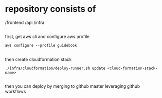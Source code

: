 # repository consists of
/frontend
/api
/infra

##
first, get aws cli and configure aws profile
```shell
aws configure --profile guidebook
```

##
then create cloudformation stack
```shell
./infra/cloudformation/deploy-runner.sh update <cloud-formation-stack-name>
```

##
then you can deploy by merging to github master leveraging github workflows